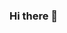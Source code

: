 ### Hi there 👋

<!--
**HelloWorld183L/HelloWorld183L** is a ✨ _special_ ✨ repository because its `README.md` (this file) appears on your GitHub profile.

- 🔭 I’m currently working on "Build a Modern Computer from First Principles, Part 1" where I am currently creating a C++ Assembler
- 🌱 I’m currently learning C++ & TensorFlow
- 💬 Ask me about my projects or if you are looking for a contributor to your project
- 📫 How to reach me: lharper970@outlook.com
- ⚡ Fun fact: If you have trouble with Selenium tests, look at Copyu!
